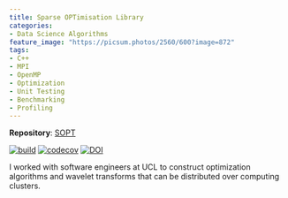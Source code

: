 ```yaml
---
title: Sparse OPTimisation Library
categories:
- Data Science Algorithms
feature_image: "https://picsum.photos/2560/600?image=872"
tags: 
- C++ 
- MPI
- OpenMP
- Optimization
- Unit Testing
- Benchmarking
- Profiling
---
```

<!-- more -->

**Repository**: [SOPT](https://github.com/astro-informatics/sopt) 

[![build](https://img.shields.io/badge/build-passing-brightgreen.svg?style=flat)](https://travis-ci.com/astro-informatics/sopt)
[![codecov](https://codecov.io/gh/astro-informatics/sopt/branch/development/graph/badge.svg)](https://codecov.io/gh/astro-informatics/sopt)
[![DOI](http://img.shields.io/badge/DOI-10.5281/zenodo.2584256-blue.svg?style=flat)](https://doi.org/10.5281/zenodo.2584256)



I worked with software engineers at UCL to construct optimization algorithms and wavelet transforms that can be distributed over computing clusters.

